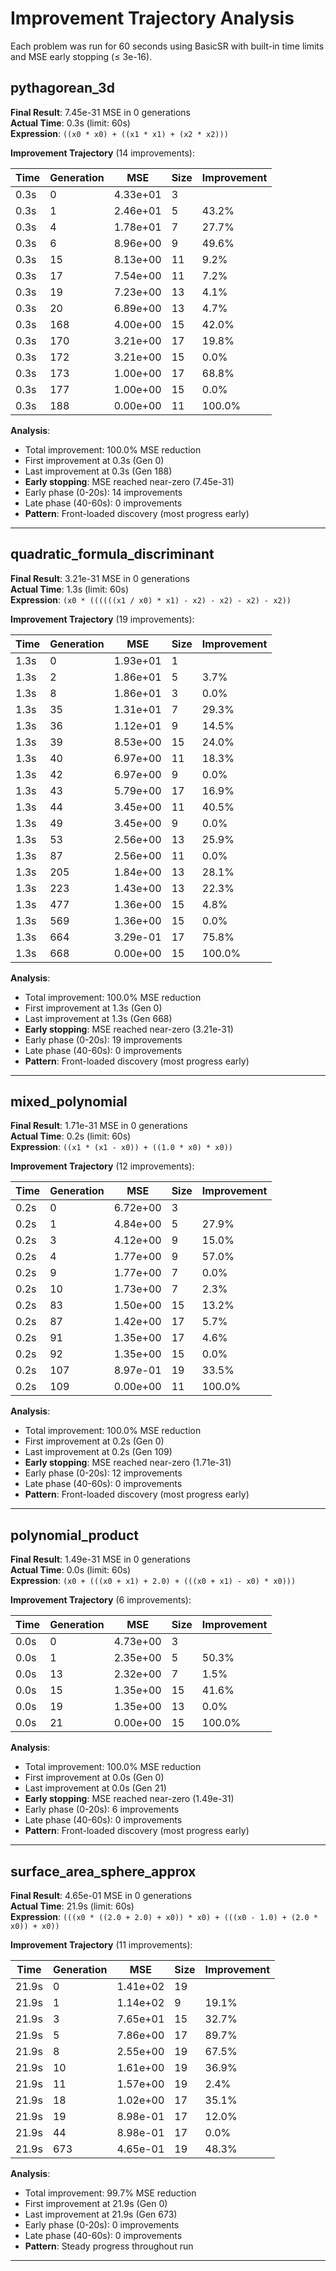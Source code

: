 # Improvement Trajectory Analysis

Each problem was run for 60 seconds using BasicSR with built-in time limits and MSE early stopping (≤ 3e-16).

## pythagorean_3d

**Final Result**: 7.45e-31 MSE in 0 generations  
**Actual Time**: 0.3s (limit: 60s)  
**Expression**: `((x0 * x0) + ((x1 * x1) + (x2 * x2)))`

**Improvement Trajectory** (14 improvements):

| Time | Generation | MSE | Size | Improvement |
|------|------------|-----|------|-------------|
| 0.3s | 0 | 4.33e+01 | 3 |  |
| 0.3s | 1 | 2.46e+01 | 5 | 43.2% |
| 0.3s | 4 | 1.78e+01 | 7 | 27.7% |
| 0.3s | 6 | 8.96e+00 | 9 | 49.6% |
| 0.3s | 15 | 8.13e+00 | 11 | 9.2% |
| 0.3s | 17 | 7.54e+00 | 11 | 7.2% |
| 0.3s | 19 | 7.23e+00 | 13 | 4.1% |
| 0.3s | 20 | 6.89e+00 | 13 | 4.7% |
| 0.3s | 168 | 4.00e+00 | 15 | 42.0% |
| 0.3s | 170 | 3.21e+00 | 17 | 19.8% |
| 0.3s | 172 | 3.21e+00 | 15 | 0.0% |
| 0.3s | 173 | 1.00e+00 | 17 | 68.8% |
| 0.3s | 177 | 1.00e+00 | 15 | 0.0% |
| 0.3s | 188 | 0.00e+00 | 11 | 100.0% |

**Analysis**:
- Total improvement: 100.0% MSE reduction
- First improvement at 0.3s (Gen 0)
- Last improvement at 0.3s (Gen 188)
- **Early stopping**: MSE reached near-zero (7.45e-31)
- Early phase (0-20s): 14 improvements
- Late phase (40-60s): 0 improvements
- **Pattern**: Front-loaded discovery (most progress early)

---

## quadratic_formula_discriminant

**Final Result**: 3.21e-31 MSE in 0 generations  
**Actual Time**: 1.3s (limit: 60s)  
**Expression**: `(x0 * ((((((x1 / x0) * x1) - x2) - x2) - x2) - x2))`

**Improvement Trajectory** (19 improvements):

| Time | Generation | MSE | Size | Improvement |
|------|------------|-----|------|-------------|
| 1.3s | 0 | 1.93e+01 | 1 |  |
| 1.3s | 2 | 1.86e+01 | 5 | 3.7% |
| 1.3s | 8 | 1.86e+01 | 3 | 0.0% |
| 1.3s | 35 | 1.31e+01 | 7 | 29.3% |
| 1.3s | 36 | 1.12e+01 | 9 | 14.5% |
| 1.3s | 39 | 8.53e+00 | 15 | 24.0% |
| 1.3s | 40 | 6.97e+00 | 11 | 18.3% |
| 1.3s | 42 | 6.97e+00 | 9 | 0.0% |
| 1.3s | 43 | 5.79e+00 | 17 | 16.9% |
| 1.3s | 44 | 3.45e+00 | 11 | 40.5% |
| 1.3s | 49 | 3.45e+00 | 9 | 0.0% |
| 1.3s | 53 | 2.56e+00 | 13 | 25.9% |
| 1.3s | 87 | 2.56e+00 | 11 | 0.0% |
| 1.3s | 205 | 1.84e+00 | 13 | 28.1% |
| 1.3s | 223 | 1.43e+00 | 13 | 22.3% |
| 1.3s | 477 | 1.36e+00 | 15 | 4.8% |
| 1.3s | 569 | 1.36e+00 | 15 | 0.0% |
| 1.3s | 664 | 3.29e-01 | 17 | 75.8% |
| 1.3s | 668 | 0.00e+00 | 15 | 100.0% |

**Analysis**:
- Total improvement: 100.0% MSE reduction
- First improvement at 1.3s (Gen 0)
- Last improvement at 1.3s (Gen 668)
- **Early stopping**: MSE reached near-zero (3.21e-31)
- Early phase (0-20s): 19 improvements
- Late phase (40-60s): 0 improvements
- **Pattern**: Front-loaded discovery (most progress early)

---

## mixed_polynomial

**Final Result**: 1.71e-31 MSE in 0 generations  
**Actual Time**: 0.2s (limit: 60s)  
**Expression**: `((x1 * (x1 - x0)) + ((1.0 * x0) * x0))`

**Improvement Trajectory** (12 improvements):

| Time | Generation | MSE | Size | Improvement |
|------|------------|-----|------|-------------|
| 0.2s | 0 | 6.72e+00 | 3 |  |
| 0.2s | 1 | 4.84e+00 | 5 | 27.9% |
| 0.2s | 3 | 4.12e+00 | 9 | 15.0% |
| 0.2s | 4 | 1.77e+00 | 9 | 57.0% |
| 0.2s | 9 | 1.77e+00 | 7 | 0.0% |
| 0.2s | 10 | 1.73e+00 | 7 | 2.3% |
| 0.2s | 83 | 1.50e+00 | 15 | 13.2% |
| 0.2s | 87 | 1.42e+00 | 17 | 5.7% |
| 0.2s | 91 | 1.35e+00 | 17 | 4.6% |
| 0.2s | 92 | 1.35e+00 | 15 | 0.0% |
| 0.2s | 107 | 8.97e-01 | 19 | 33.5% |
| 0.2s | 109 | 0.00e+00 | 11 | 100.0% |

**Analysis**:
- Total improvement: 100.0% MSE reduction
- First improvement at 0.2s (Gen 0)
- Last improvement at 0.2s (Gen 109)
- **Early stopping**: MSE reached near-zero (1.71e-31)
- Early phase (0-20s): 12 improvements
- Late phase (40-60s): 0 improvements
- **Pattern**: Front-loaded discovery (most progress early)

---

## polynomial_product

**Final Result**: 1.49e-31 MSE in 0 generations  
**Actual Time**: 0.0s (limit: 60s)  
**Expression**: `(x0 + (((x0 + x1) + 2.0) + (((x0 + x1) - x0) * x0)))`

**Improvement Trajectory** (6 improvements):

| Time | Generation | MSE | Size | Improvement |
|------|------------|-----|------|-------------|
| 0.0s | 0 | 4.73e+00 | 3 |  |
| 0.0s | 1 | 2.35e+00 | 5 | 50.3% |
| 0.0s | 13 | 2.32e+00 | 7 | 1.5% |
| 0.0s | 15 | 1.35e+00 | 15 | 41.6% |
| 0.0s | 19 | 1.35e+00 | 13 | 0.0% |
| 0.0s | 21 | 0.00e+00 | 15 | 100.0% |

**Analysis**:
- Total improvement: 100.0% MSE reduction
- First improvement at 0.0s (Gen 0)
- Last improvement at 0.0s (Gen 21)
- **Early stopping**: MSE reached near-zero (1.49e-31)
- Early phase (0-20s): 6 improvements
- Late phase (40-60s): 0 improvements
- **Pattern**: Front-loaded discovery (most progress early)

---

## surface_area_sphere_approx

**Final Result**: 4.65e-01 MSE in 0 generations  
**Actual Time**: 21.9s (limit: 60s)  
**Expression**: `(((x0 * ((2.0 + 2.0) + x0)) * x0) + (((x0 - 1.0) + (2.0 * x0)) + x0))`

**Improvement Trajectory** (11 improvements):

| Time | Generation | MSE | Size | Improvement |
|------|------------|-----|------|-------------|
| 21.9s | 0 | 1.41e+02 | 19 |  |
| 21.9s | 1 | 1.14e+02 | 9 | 19.1% |
| 21.9s | 3 | 7.65e+01 | 15 | 32.7% |
| 21.9s | 5 | 7.86e+00 | 17 | 89.7% |
| 21.9s | 8 | 2.55e+00 | 19 | 67.5% |
| 21.9s | 10 | 1.61e+00 | 19 | 36.9% |
| 21.9s | 11 | 1.57e+00 | 19 | 2.4% |
| 21.9s | 18 | 1.02e+00 | 17 | 35.1% |
| 21.9s | 19 | 8.98e-01 | 17 | 12.0% |
| 21.9s | 44 | 8.98e-01 | 17 | 0.0% |
| 21.9s | 673 | 4.65e-01 | 19 | 48.3% |

**Analysis**:
- Total improvement: 99.7% MSE reduction
- First improvement at 21.9s (Gen 0)
- Last improvement at 21.9s (Gen 673)
- Early phase (0-20s): 0 improvements
- Late phase (40-60s): 0 improvements
- **Pattern**: Steady progress throughout run

---

